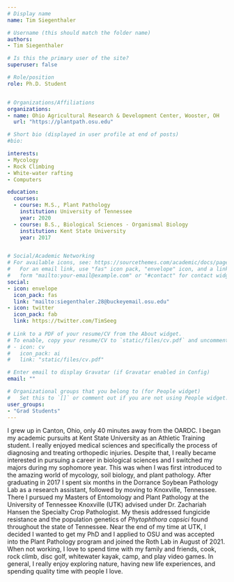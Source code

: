 ```yaml
---
# Display name
name: Tim Siegenthaler

# Username (this should match the folder name)
authors:
- Tim Siegenthaler

# Is this the primary user of the site?
superuser: false

# Role/position
role: Ph.D. Student


# Organizations/Affiliations
organizations:
- name: Ohio Agricultural Research & Development Center, Wooster, OH
  url: "https://plantpath.osu.edu"

# Short bio (displayed in user profile at end of posts)
#bio: 

interests:
- Mycology
- Rock Climbing
- White-water rafting
- Computers

education:
  courses:
  - course: M.S., Plant Pathology
    institution: University of Tennessee
    year: 2020
  - course: B.S., Biological Sciences - Organismal Biology
    institution: Kent State University
    year: 2017


# Social/Academic Networking
# For available icons, see: https://sourcethemes.com/academic/docs/page-builder/#icons
#   For an email link, use "fas" icon pack, "envelope" icon, and a link in the
#   form "mailto:your-email@example.com" or "#contact" for contact widget.
social:
- icon: envelope
  icon_pack: fas
  link: "mailto:siegenthaler.28@buckeyemail.osu.edu"
- icon: twitter
  icon_pack: fab
  link: https://twitter.com/TimSeeg
  
# Link to a PDF of your resume/CV from the About widget.
# To enable, copy your resume/CV to `static/files/cv.pdf` and uncomment the lines below.
# - icon: cv
#   icon_pack: ai
#   link: "static/files/cv.pdf"

# Enter email to display Gravatar (if Gravatar enabled in Config)
email: ""

# Organizational groups that you belong to (for People widget)
#   Set this to `[]` or comment out if you are not using People widget.
user_groups:
- "Grad Students"
---
```


I grew up in Canton, Ohio, only 40 minutes away from the OARDC. I began my academic pursuits at Kent State University as an Athletic Training student. I really enjoyed medical sciences and specifically the process of diagnosing and treating orthopedic injuries. Despite that, I really became interested in pursuing a career in biological sciences and I switched my majors during my sophomore year. This was when I was first introduced to the amazing world of mycology, soil biology, and plant pathology.  After graduating in 2017 I spent six months in the Dorrance Soybean Pathology Lab as a research assistant, followed by moving to Knoxville, Tennessee. There I pursued my Masters of Entomology and Plant Pathology at the University of Tennessee Knoxville (UTK) advised under Dr. Zachariah Hansen the Specialty Crop Pathologist. My thesis addressed fungicide resistance and the population genetics of _Phytophthora capsici_ found throughout the state of Tennessee. Near the end of my time at UTK, I decided I wanted to get my PhD and I applied to OSU and was accepted into the Plant Pathology program and joined the Roth Lab in August of 2021. When not working, I love to spend time with my family and friends, cook, rock climb, disc golf, whitewater kayak, camp, and play video games. In general, I really enjoy exploring nature, having new life experiences, and spending quality time with people I love.

